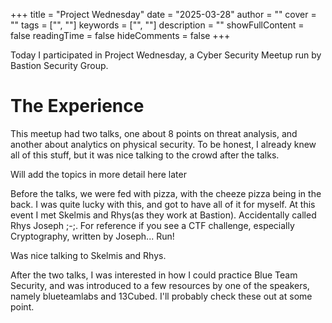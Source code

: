 +++
title = "Project Wednesday"
date = "2025-03-28"
author = ""
cover = ""
tags = ["", ""]
keywords = ["", ""]
description = ""
showFullContent = false
readingTime = false
hideComments = false
+++

Today I participated in Project Wednesday, a Cyber Security Meetup run by Bastion Security Group.

<!--more-->

# The Experience

This meetup had two talks, one about 8 points on threat analysis, and another about analytics on physical security. To be honest, I already knew all of this stuff, but it was nice talking to the crowd after the talks. 

Will add the topics in more detail here later

Before the talks, we were fed with pizza, with the cheeze pizza being in the back. I was quite lucky with this, and got to have all of it for myself. At this event I met Skelmis and Rhys(as they work at Bastion). Accidentally called Rhys Joseph ;-;.  For reference if you see a CTF challenge, especially Cryptography, written by Joseph... Run!

Was nice talking to Skelmis and Rhys.

After the two talks, I was interested in how I could practice Blue Team Security, and was introduced to a few resources by one of the speakers, namely blueteamlabs and 13Cubed. I'll probably check these out at some point.